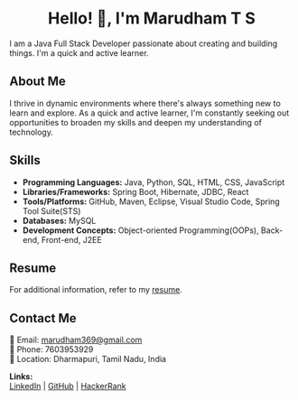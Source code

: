 
<h1 style="text-align: center">Hello! 👋, I'm Marudham T S</h1>

 I am a Java Full Stack Developer passionate about creating and building things. I'm a quick and active learner.

## About Me

I thrive in dynamic environments where there's always something new to learn and explore. As a quick and active learner, I'm constantly seeking out opportunities to broaden my skills and deepen my understanding of technology.

## Skills

- **Programming Languages:** Java, Python, SQL, HTML, CSS, JavaScript
- **Libraries/Frameworks:** Spring Boot, Hibernate, JDBC, React
- **Tools/Platforms:** GitHub, Maven, Eclipse, Visual Studio Code, Spring Tool Suite(STS)
- **Databases:** MySQL
- **Development Concepts:** Object-oriented Programming(OOPs), Back-end, Front-end, J2EE

## Resume
For additional information, refer to my [resume](https://drive.google.com/file/d/13KYmKt1PcTed6czbEjrdhdZZDZnpgJ0E/view?usp=sharing).

## Contact Me

📧 Email: marudham369@gmail.com  
📱 Phone: 7603953929  
📍 Location: Dharmapuri, Tamil Nadu, India  

**Links:**  
[LinkedIn](https://www.linkedin.com/in/marudham-t-s) | [GitHub](https://github.com/Marudham) | [HackerRank](https://www.hackerrank.com/profile/marudham369)
